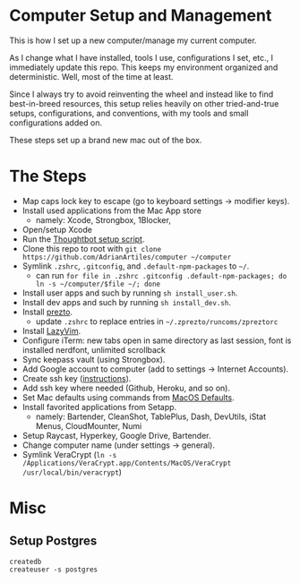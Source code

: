# Computer Setup and Management

This is how I set up a new computer/manage my current computer.

As I change what I have installed, tools I use, configurations I set, etc., I immediately update this repo. This keeps my environment organized and deterministic. Well, most of the time at least.

Since I always try to avoid reinventing the wheel and instead like to find best-in-breed resources, this setup relies heavily on other tried-and-true setups, configurations, and conventions, with my tools and small configurations added on.

These steps set up a brand new mac out of the box.

# The Steps

- Map caps lock key to escape (go to keyboard settings -> modifier keys).
- Install used applications from the Mac App store
  - namely: Xcode, Strongbox, 1Blocker, 
- Open/setup Xcode
- Run the [Thoughtbot setup script](https://github.com/thoughtbot/laptop).
- Clone this repo to root with `git clone https://github.com/AdrianArtiles/computer ~/computer`
- Symlink `.zshrc`, `.gitconfig`, and `.default-npm-packages` to `~/`.
  - can run `for file in .zshrc .gitconfig .default-npm-packages; do ln -s ~/computer/$file ~/; done`
- Install user apps and such by running `sh install_user.sh`.
- Install dev apps and such by running `sh install_dev.sh`.
- Install [prezto](https://github.com/sorin-ionescu/prezto).
  - update `.zshrc` to replace entries in `~/.zprezto/runcoms/zpreztorc`
- Install [LazyVim](https://github.com/LazyVim/LazyVim).
- Configure iTerm: new tabs open in same directory as last session, font is installed nerdfont, unlimited scrollback
- Sync keepass vault (using Strongbox).
- Add Google account to computer (add to settings -> Internet Accounts).
- Create ssh key ([instructions](https://help.github.com/articles/generating-ssh-keys/)).
- Add ssh key where needed (Github, Heroku, and so on).
- Set Mac defaults using commands from [MacOS Defaults](https://macos-defaults.com/).
- Install favorited applications from Setapp.
  - namely: Bartender, CleanShot, TablePlus, Dash, DevUtils, iStat Menus, CloudMounter, Numi
- Setup Raycast, Hyperkey, Google Drive, Bartender.
- Change computer name (under settings -> general).
- Symlink VeraCrypt (`ln -s /Applications/VeraCrypt.app/Contents/MacOS/VeraCrypt /usr/local/bin/veracrypt`)

# Misc

## Setup Postgres
```shell
createdb
createuser -s postgres
```
